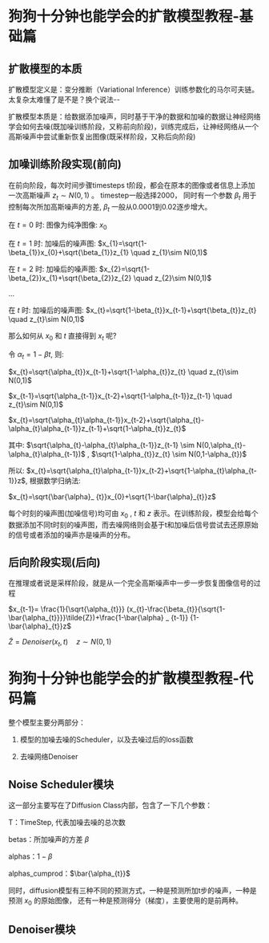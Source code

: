 # 狗狗十分钟也能学会的扩散模型教程-基础篇

## 扩散模型的本质
扩散模型定义是：变分推断（Variational Inference）训练参数化的马尔可夫链。太复杂太难懂了是不是？换个说法--

扩散模型本质是：给数据添加噪声，同时基于干净的数据和加噪的数据让神经网络学会如何去噪(既加噪训练阶段，又称前向阶段)，训练完成后，让神经网络从一个高斯噪声中尝试重新恢复出图像(既采样阶段，又称后向阶段)
## 加噪训练阶段实现(前向)
在前向阶段，每次时间步骤timesteps t阶段，都会在原本的图像或者信息上添加一次高斯噪声 $z_{t}\sim N(0,1)$ 。
timestep一般选择2000， 同时有一个参数 $\beta_{t}$ 用于控制每次所加高斯噪声的方差, $\beta_{t}$ 一般从0.0001到0.02逐步增大。

在 $t=0$ 时: 图像为纯净图像: $x_{0}$

在 $t=1$ 时: 加噪后的噪声图: $x_{1}=\sqrt{1-\beta_{1}}x_{0}+\sqrt{\beta_{1}}z_{1} \quad z_{1}\sim N(0,1)$

在 $t=2$ 时: 加噪后的噪声图: $x_{2}=\sqrt{1-\beta_{2}}x_{1}+\sqrt{\beta_{2}}z_{2} \quad z_{2}\sim N(0,1)$

...

在 $t$ 时: 加噪后的噪声图: $x_{t}=\sqrt{1-\beta_{t}}x_{t-1}+\sqrt{\beta_{t}}z_{t} \quad z_{t}\sim N(0,1)$

那么如何从 $x_{0}$ 和 $t$ 直接得到 $x_{t}$ 呢?

令 $\alpha_{t}=1-\beta{t}$, 则:

$x_{t}=\sqrt{\alpha_{t}}x_{t-1}+\sqrt{1-\alpha_{t}}z_{t} \quad z_{t}\sim N(0,1)$

$x_{t-1}=\sqrt{\alpha_{t-1}}x_{t-2}+\sqrt{1-\alpha_{t-1}}z_{t-1} \quad z_{t}\sim N(0,1)$

$x_{t}=\sqrt{\alpha_{t}\alpha_{t-1}}x_{t-2}+\sqrt{\alpha_{t}-\alpha_{t}\alpha_{t-1}}z_{t-1}+\sqrt{1-\alpha_{t}}z_{t}$

其中: $\sqrt{\alpha_{t}-\alpha_{t}\alpha_{t-1}}z_{t-1} \sim N(0,\alpha_{t}-\alpha_{t}\alpha_{t-1})$ , $\sqrt{1-\alpha_{t}}z_{t} \sim N(0,1-\alpha_{t})$

所以: $x_{t}=\sqrt{\alpha_{t}\alpha_{t-1}}x_{t-2}+\sqrt{1-\alpha_{t}\alpha_{t-1}}z$, 根据数学归纳法:

$x_{t}=\sqrt{\bar{\alpha}_ {t}}x_{0}+\sqrt{1-\bar{\alpha}_{t}}z$

每个时刻的噪声图(加噪信号)均可由 $x_{0}$ , $t$ 和 $z$ 表示。在训练阶段，模型会给每个数据添加不同t时刻的噪声图，而去噪网络则会基于t和加噪后信号尝试去还原原始的信号或者添加的噪声亦是噪声的分布。
## 后向阶段实现(后向)
在推理或者说是采样阶段，就是从一个完全高斯噪声中一步一步恢复图像信号的过程

$x_{t-1}= \frac{1}{\sqrt{\alpha_{t}}} (x_{t}-\frac{\beta_{t}}{\sqrt{1-\bar{\alpha_{t}}}}\tilde{Z})+\frac{1-\bar{\alpha} _ {t-1}} {1-\bar{\alpha}_{t}}z$

$\tilde{Z}=Denoiser(x_{t},t)\quad z\sim N(0,1)$
# 狗狗十分钟也能学会的扩散模型教程-代码篇
整个模型主要分两部分：

1. 模型的加噪去噪的Scheduler，以及去噪过后的loss函数

3. 去噪网络Denoiser
## Noise Scheduler模块
这一部分主要写在了Diffusion Class内部，包含了一下几个参数：

T：TimeStep, 代表加噪去噪的总次数

betas：所加噪声的方差 $\beta$

alphas：$1-\beta$

alphas_cumprod：$\bar{\alpha_{t}}$

同时，diffusion模型有三种不同的预测方式，一种是预测所加t步的噪声，一种是预测 $x_{0}$ 的原始图像， 还有一种是预测得分（梯度），主要使用的是前两种。
## Denoiser模块


